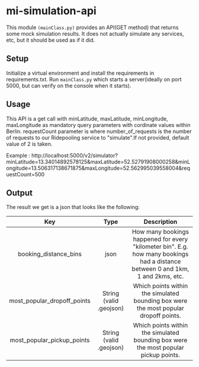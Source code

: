 # mi-simulation-api
This module ```(mainClass.py)``` provides an API(GET method) that returns some mock simulation results. It does not actually simulate any services, etc, but it should be used as if it did.

## Setup
Initialize a virtual environment and install the requirements in requirements.txt.
Run ```mainClass.py``` which starts a server(ideally on port 5000, but can verify on the console when it starts).

## Usage
This API is a get call with minLatitude, maxLatitude, minLongitude, maxLongitude as mandatory query parameters with cordinate values within Berlin.
requestCount parameter is where number_of_requests is the number of requests to our Ridepooling service to "simulate".If not provided, default value of 2 is taken.

Example : http://localhost:5000/v2/simulator?minLatitude=13.34014892578125&maxLatitude=52.52791908000258&minLongitude=13.506317138671875&maxLongitude=52.562995039558004&requestCount=500

## Output
The result we get is a json that looks like the following:

| Key |	Type |	Description |
| :---: | :---: | :---: |
| booking_distance_bins	| json	| How many bookings happened for every "kilometer bin". E.g. how many bookings had a distance between 0 and 1km, 1 and 2kms, etc.
| most_popular_dropoff_points	| String (valid .geojson)	| Which points within the simulated bounding box were the most popular dropoff points.
| most_popular_pickup_points	| String (valid .geojson)	| Which points within the simulated bounding box were the most popular pickup points.
